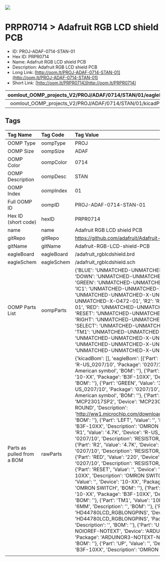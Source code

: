


  
![][im]
# PRPR0714 > Adafruit RGB LCD shield PCB

- ID: PROJ-ADAF-0714-STAN-01
- Hex ID: PRPR0714
- Name: Adafruit RGB LCD shield PCB
- Description: Adafruit RGB LCD shield PCB
- Long Link: [http://oom.lt/PROJ-ADAF-0714-STAN-01](http://oom.lt/PROJ-ADAF-0714-STAN-01)
- Short Link: [http://oom.lt/PRPR0714](http://oom.lt/PRPR0714)
  

|oomlout_OOMP_projects_V2/PROJ/ADAF/0714/STAN/01/eagleImage.png|oomlout_OOMP_projects_V2/PROJ/ADAF/0714/STAN/01/eagleSchemImage.png|oomlout_OOMP_projects_V2/PROJ/ADAF/0714/STAN/01/kicadPcb3dFront.png|oomlout_OOMP_projects_V2/PROJ/ADAF/0714/STAN/01/kicadPcb3dBack.png|
| :---: | :---: | :---: | :---: |
|oomlout_OOMP_projects_V2/PROJ/ADAF/0714/STAN/01/kicadPcb3d.png||||

## Tags
  

|Tag Name|Tag Code|Tag Value|
| :--- | :--- | :--- |
|OOMP Type|oompType|PROJ|
|OOMP Size|oompSize|ADAF|
|OOMP Color|oompColor|0714|
|OOMP Description|oompDesc|STAN|
|OOMP Index|oompIndex|01|
|Full OOMP ID|oompID|PROJ-ADAF-0714-STAN-01|
|Hex ID (short code)|hexID|PRPR0714|
|name|name|Adafruit RGB LCD shield PCB|
|gitRepo|gitRepo|https://github.com/adafruit/Adafruit-RGB-LCD-shield-PCB|
|gitName|gitName|Adafruit-RGB-LCD-shield-PCB|
|eagleBoard|eagleBoard|/adafruit_rgblcdshield.brd|
|eagleSchem|eagleSchem|/adafruit_rgblcdshield.sch|
|OOMP Parts List|oompParts|{'BLUE': 'UNMATCHED-UNMATCHED-X-UNMATCHED-01', 'DOWN': 'UNMATCHED-UNMATCHED-X-UNMATCHED-01', 'GREEN': 'UNMATCHED-UNMATCHED-X-UNMATCHED-01', 'IC1': 'UNMATCHED-UNMATCHED-X-UNMATCHED-01', 'LEFT': 'UNMATCHED-UNMATCHED-X-UNMATCHED-01', 'R1': 'RESE-UNMATCHED-X-O472-01', 'R2': 'RESE-UNMATCHED-X-O472-01', 'RED': 'UNMATCHED-UNMATCHED-X-UNMATCHED-01', 'RESET': 'UNMATCHED-UNMATCHED-X-UNMATCHED-01', 'RIGHT': 'UNMATCHED-UNMATCHED-X-UNMATCHED-01', 'SELECT': 'UNMATCHED-UNMATCHED-X-UNMATCHED-01', 'TM1': 'UNMATCHED-UNMATCHED-X-UNMATCHED-01', 'U$1': 'UNMATCHED-UNMATCHED-X-UNMATCHED-01', 'U1': 'UNMATCHED-UNMATCHED-X-UNMATCHED-01', 'UP': 'UNMATCHED-UNMATCHED-X-UNMATCHED-01'}|
|Parts as pulled from a BOM|rawParts|{'kicadBom': [], 'eagleBom': [{'Part': 'BLUE', 'Value': '220', 'Device': 'R-US_0207/10', 'Package': '0207/10', 'Description': 'RESISTOR, American symbol', 'BOM': ''}, {'Part': 'DOWN', 'Value': '', 'Device': '10-XX', 'Package': 'B3F-10XX', 'Description': 'OMRON SWITCH', 'BOM': ''}, {'Part': 'GREEN', 'Value': '330', 'Device': 'R-US_0207/10', 'Package': '0207/10', 'Description': 'RESISTOR, American symbol', 'BOM': ''}, {'Part': 'IC1', 'Value': 'MCP23017SP2', 'Device': 'MCP23017SP2', 'Package': 'DIL28-3-ROUND', 'Description': 'http://ww1.microchip.com/downloads/en/DeviceDoc/21952a.pdf', 'BOM': ''}, {'Part': 'LEFT', 'Value': '', 'Device': '10-XX', 'Package': 'B3F-10XX', 'Description': 'OMRON SWITCH', 'BOM': ''}, {'Part': 'R1', 'Value': '4.7K', 'Device': 'R-US_0207/10', 'Package': '0207/10', 'Description': 'RESISTOR, American symbol', 'BOM': ''}, {'Part': 'R2', 'Value': '4.7K', 'Device': 'R-US_0207/10', 'Package': '0207/10', 'Description': 'RESISTOR, American symbol', 'BOM': ''}, {'Part': 'RED', 'Value': '220', 'Device': 'R-US_0207/10', 'Package': '0207/10', 'Description': 'RESISTOR, American symbol', 'BOM': ''}, {'Part': 'RESET', 'Value': '', 'Device': '10-XX', 'Package': 'B3F-10XX', 'Description': 'OMRON SWITCH', 'BOM': ''}, {'Part': 'RIGHT', 'Value': '', 'Device': '10-XX', 'Package': 'B3F-10XX', 'Description': 'OMRON SWITCH', 'BOM': ''}, {'Part': 'SELECT', 'Value': '', 'Device': '10-XX', 'Package': 'B3F-10XX', 'Description': 'OMRON SWITCH', 'BOM': ''}, {'Part': 'TM1', 'Value': '10K', 'Device': 'TRIM', 'Package': '6MM', 'Description': '', 'BOM': ''}, {'Part': 'U$1', 'Value': 'HD44780LCD_RGBLONGPINS', 'Device': 'HD44780LCD_RGBLONGPINS', 'Package': 'LCD1602-RGB', 'Description': '', 'BOM': ''}, {'Part': 'U1', 'Value': 'ARDUINOR3-NOIOREF-NOTEXT', 'Device': 'ARDUINOR3-NOIOREF-NOTEXT', 'Package': 'ARDUINOR3-NOTEXT-NOIOREF', 'Description': '', 'BOM': ''}, {'Part': 'UP', 'Value': '', 'Device': '10-XX', 'Package': 'B3F-10XX', 'Description': 'OMRON SWITCH', 'BOM': ''}]}|
||||



[im]: PROJ/ADAF/0714/STAN/01/kicadPcb3d_450.png
